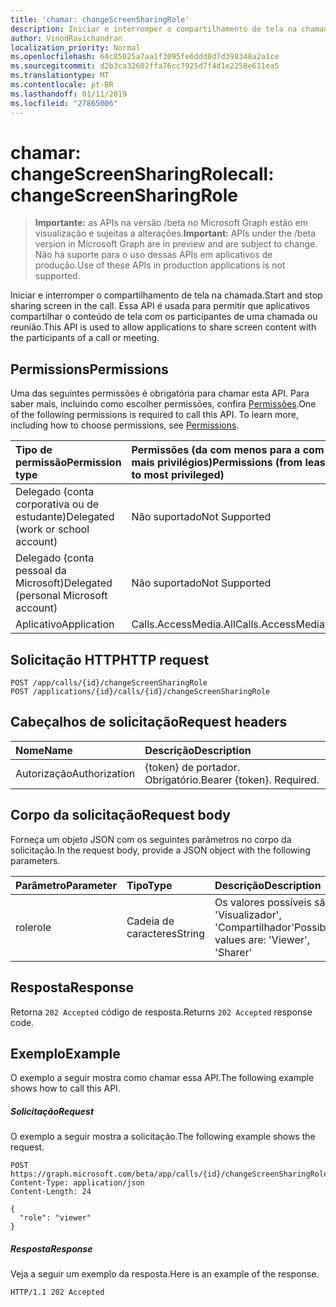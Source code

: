 ```yaml
---
title: 'chamar: changeScreenSharingRole'
description: Iniciar e interromper o compartilhamento de tela na chamada. Essa API é usada para permitir que aplicativos compartilhar o conteúdo de tela com os participantes de uma chamada ou reunião.
author: VinodRavichandran
localization_priority: Normal
ms.openlocfilehash: 64c85025a7aa1f3095fe6ddd8d7d398348a2a1ce
ms.sourcegitcommit: d2b3ca32602ffa76cc7925d7f4d1e2258e611ea5
ms.translationtype: MT
ms.contentlocale: pt-BR
ms.lasthandoff: 01/11/2019
ms.locfileid: "27865006"
---
```

# <a name="call-changescreensharingrole"></a><span data-ttu-id="c08a4-104">chamar: changeScreenSharingRole</span><span class="sxs-lookup"><span data-stu-id="c08a4-104">call: changeScreenSharingRole</span></span>

> <span data-ttu-id="c08a4-105">**Importante:** as APIs na versão /beta no Microsoft Graph estão em visualização e sujeitas a alterações.</span><span class="sxs-lookup"><span data-stu-id="c08a4-105">**Important:** APIs under the /beta version in Microsoft Graph are in preview and are subject to change.</span></span> <span data-ttu-id="c08a4-106">Não há suporte para o uso dessas APIs em aplicativos de produção.</span><span class="sxs-lookup"><span data-stu-id="c08a4-106">Use of these APIs in production applications is not supported.</span></span>

<span data-ttu-id="c08a4-107">Iniciar e interromper o compartilhamento de tela na chamada.</span><span class="sxs-lookup"><span data-stu-id="c08a4-107">Start and stop sharing screen in the call.</span></span> <span data-ttu-id="c08a4-108">Essa API é usada para permitir que aplicativos compartilhar o conteúdo de tela com os participantes de uma chamada ou reunião.</span><span class="sxs-lookup"><span data-stu-id="c08a4-108">This API is used to allow applications to share screen content with the participants of a call or meeting.</span></span>

## <a name="permissions"></a><span data-ttu-id="c08a4-109">Permissions</span><span class="sxs-lookup"><span data-stu-id="c08a4-109">Permissions</span></span>
<span data-ttu-id="c08a4-p104">Uma das seguintes permissões é obrigatória para chamar esta API. Para saber mais, incluindo como escolher permissões, confira [Permissões](/graph/permissions-reference).</span><span class="sxs-lookup"><span data-stu-id="c08a4-p104">One of the following permissions is required to call this API. To learn more, including how to choose permissions, see [Permissions](/graph/permissions-reference).</span></span>

| <span data-ttu-id="c08a4-112">Tipo de permissão</span><span class="sxs-lookup"><span data-stu-id="c08a4-112">Permission type</span></span>                        | <span data-ttu-id="c08a4-113">Permissões (da com menos para a com mais privilégios)</span><span class="sxs-lookup"><span data-stu-id="c08a4-113">Permissions (from least to most privileged)</span></span> |
|:---------------------------------------|:--------------------------------------------|
| <span data-ttu-id="c08a4-114">Delegado (conta corporativa ou de estudante)</span><span class="sxs-lookup"><span data-stu-id="c08a4-114">Delegated (work or school account)</span></span>     | <span data-ttu-id="c08a4-115">Não suportado</span><span class="sxs-lookup"><span data-stu-id="c08a4-115">Not Supported</span></span>                               |
| <span data-ttu-id="c08a4-116">Delegado (conta pessoal da Microsoft)</span><span class="sxs-lookup"><span data-stu-id="c08a4-116">Delegated (personal Microsoft account)</span></span> | <span data-ttu-id="c08a4-117">Não suportado</span><span class="sxs-lookup"><span data-stu-id="c08a4-117">Not Supported</span></span>                               |
| <span data-ttu-id="c08a4-118">Aplicativo</span><span class="sxs-lookup"><span data-stu-id="c08a4-118">Application</span></span>                            | <span data-ttu-id="c08a4-119">Calls.AccessMedia.All</span><span class="sxs-lookup"><span data-stu-id="c08a4-119">Calls.AccessMedia.All</span></span>                       |

## <a name="http-request"></a><span data-ttu-id="c08a4-120">Solicitação HTTP</span><span class="sxs-lookup"><span data-stu-id="c08a4-120">HTTP request</span></span>
<!-- { "blockType": "ignored" } -->
```http
POST /app/calls/{id}/changeScreenSharingRole
POST /applications/{id}/calls/{id}/changeScreenSharingRole
```

## <a name="request-headers"></a><span data-ttu-id="c08a4-121">Cabeçalhos de solicitação</span><span class="sxs-lookup"><span data-stu-id="c08a4-121">Request headers</span></span>
| <span data-ttu-id="c08a4-122">Nome</span><span class="sxs-lookup"><span data-stu-id="c08a4-122">Name</span></span>          | <span data-ttu-id="c08a4-123">Descrição</span><span class="sxs-lookup"><span data-stu-id="c08a4-123">Description</span></span>               |
|:--------------|:--------------------------|
| <span data-ttu-id="c08a4-124">Autorização</span><span class="sxs-lookup"><span data-stu-id="c08a4-124">Authorization</span></span> | <span data-ttu-id="c08a4-p105">{token} de portador. Obrigatório.</span><span class="sxs-lookup"><span data-stu-id="c08a4-p105">Bearer {token}. Required.</span></span> |

## <a name="request-body"></a><span data-ttu-id="c08a4-127">Corpo da solicitação</span><span class="sxs-lookup"><span data-stu-id="c08a4-127">Request body</span></span>
<span data-ttu-id="c08a4-128">Forneça um objeto JSON com os seguintes parâmetros no corpo da solicitação.</span><span class="sxs-lookup"><span data-stu-id="c08a4-128">In the request body, provide a JSON object with the following parameters.</span></span>

| <span data-ttu-id="c08a4-129">Parâmetro</span><span class="sxs-lookup"><span data-stu-id="c08a4-129">Parameter</span></span>      | <span data-ttu-id="c08a4-130">Tipo</span><span class="sxs-lookup"><span data-stu-id="c08a4-130">Type</span></span>    |<span data-ttu-id="c08a4-131">Descrição</span><span class="sxs-lookup"><span data-stu-id="c08a4-131">Description</span></span>|
|:---------------|:--------|:----------|
|<span data-ttu-id="c08a4-132">role</span><span class="sxs-lookup"><span data-stu-id="c08a4-132">role</span></span>|<span data-ttu-id="c08a4-133">Cadeia de caracteres</span><span class="sxs-lookup"><span data-stu-id="c08a4-133">String</span></span>|<span data-ttu-id="c08a4-134">Os valores possíveis são: 'Visualizador', 'Compartilhador'</span><span class="sxs-lookup"><span data-stu-id="c08a4-134">Possible values are: 'Viewer', 'Sharer'</span></span>|

## <a name="response"></a><span data-ttu-id="c08a4-135">Resposta</span><span class="sxs-lookup"><span data-stu-id="c08a4-135">Response</span></span>
<span data-ttu-id="c08a4-136">Retorna `202 Accepted` código de resposta.</span><span class="sxs-lookup"><span data-stu-id="c08a4-136">Returns `202 Accepted` response code.</span></span>

## <a name="example"></a><span data-ttu-id="c08a4-137">Exemplo</span><span class="sxs-lookup"><span data-stu-id="c08a4-137">Example</span></span>
<span data-ttu-id="c08a4-138">O exemplo a seguir mostra como chamar essa API.</span><span class="sxs-lookup"><span data-stu-id="c08a4-138">The following example shows how to call this API.</span></span>

##### <a name="request"></a><span data-ttu-id="c08a4-139">Solicitação</span><span class="sxs-lookup"><span data-stu-id="c08a4-139">Request</span></span>
<span data-ttu-id="c08a4-140">O exemplo a seguir mostra a solicitação.</span><span class="sxs-lookup"><span data-stu-id="c08a4-140">The following example shows the request.</span></span>

<!-- {
  "blockType": "request",
  "name": "call-changeScreenSharingRole"
}-->
```http
POST https://graph.microsoft.com/beta/app/calls/{id}/changeScreenSharingRole
Content-Type: application/json
Content-Length: 24

{
  "role": "viewer"
}
```

##### <a name="response"></a><span data-ttu-id="c08a4-141">Resposta</span><span class="sxs-lookup"><span data-stu-id="c08a4-141">Response</span></span>
<span data-ttu-id="c08a4-142">Veja a seguir um exemplo da resposta.</span><span class="sxs-lookup"><span data-stu-id="c08a4-142">Here is an example of the response.</span></span> 

<!-- {
  "blockType": "response",
  "truncated": true,
  "@odata.type": "microsoft.graph.None"
} -->
```http
HTTP/1.1 202 Accepted
```

<!-- uuid: 8fcb5dbc-d5aa-4681-8e31-b001d5168d79
2015-10-25 14:57:30 UTC -->
<!-- {
  "type": "#page.annotation",
  "description": "call: changeScreenSharingRole",
  "keywords": "",
  "section": "documentation",
  "tocPath": ""
}-->
